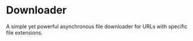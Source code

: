 # Downloader
A simple yet powerful asynchronous file downloader for URLs with specific file extensions.
